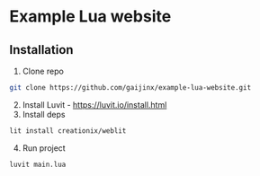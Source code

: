 # Example Lua website

## Installation

1. Clone repo 
```bash
git clone https://github.com/gaijinx/example-lua-website.git
```
2. Install Luvit - https://luvit.io/install.html
3. Install deps
```bash
lit install creationix/weblit
```
4. Run project
```bash
luvit main.lua
```